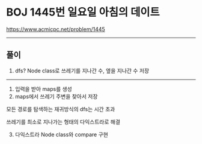 # BOJ 1445번 일요일 아침의 데이트

https://www.acmicpc.net/problem/1445

---

## 풀이
1. dfs? Node class로 쓰레기를 지나간 수, 옆을 지나간 수 저장

---

1. 입력을 받아 maps를 생성 
2. maps에서 쓰레기 주변을 찾아서 저장

모든 경로를 탐색하는 재귀방식의 dfs는 시간 초과

쓰레기를 최소로 지나가는 형태의 다익스트라로 해결

3. 다익스트라 Node class와 compare 구현



